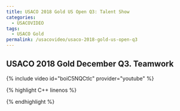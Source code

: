 ```yaml
---
title: USACO 2018 Gold US Open Q3: Talent Show
categories:
  - USACOVIDEO
tags:
  - USACO Gold
permalink: /usacovideo/usaco-2018-gold-us-open-q3
---
```

  
## USACO 2018 Gold December Q3. Teamwork
  
{% include video id="boiC5NQCtlc" provider="youtube" %}
  
  
{% highlight C++ linenos %}
  
{% endhighlight %}  

